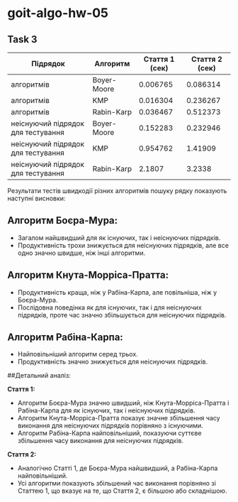 # goit-algo-hw-05

## Task 3

| Підрядок                           | Алгоритм    | Стаття 1 (сек) | Стаття 2 (сек) |
| ---------------------------------- | ----------- | -------------- | -------------- |
| алгоритмів                         | Boyer-Moore | 0.006765       | 0.086314       |
| алгоритмів                         | KMP         | 0.016304       | 0.236267       |
| алгоритмів                         | Rabin-Karp  | 0.036467       | 0.512373       |
| неіснуючий підрядок для тестування | Boyer-Moore | 0.152283       | 0.232946       |
| неіснуючий підрядок для тестування | KMP         | 0.954762       | 1.41909        |
| неіснуючий підрядок для тестування | Rabin-Karp  | 2.1807         | 3.2338         |

Результати тестів швидкодії різних алгоритмів пошуку рядку показують наступні
висновки:

## Алгоритм Боєра-Мура:

- Загалом найшвидший для як існуючих, так і неіснуючих підрядків.
- Продуктивність трохи знижується для неіснуючих підрядків, але все одно значно
  швидше, ніж інші алгоритми.

## Алгоритм Кнута-Морріса-Пратта:

- Продуктивність краща, ніж у Рабіна-Карпа, але повільніша, ніж у Боєра-Мура.
- Послідовна поведінка як для існуючих, так і для неіснуючих підрядків, проте
  час значно збільшується для неіснуючих підрядків.

## Алгоритм Рабіна-Карпа:

- Найповільніший алгоритм серед трьох.
- Продуктивність значно знижується для неіснуючих підрядків.

##Детальний аналіз:

**Cтаття 1:**

- Алгоритм Боєра-Мура значно швидший, ніж Кнута-Морріса-Пратта і Рабіна-Карпа
  для як існуючих, так і неіснуючих підрядків.
- Алгоритм Кнута-Морріса-Пратта показує значне збільшення часу виконання для
  неіснуючих підрядків порівняно з існуючими.
- Алгоритм Рабіна-Карпа найповільніший, показуючи суттєве збільшення часу
  виконання для неіснуючих підрядків.

**Стаття 2:**

- Аналогічно Статті 1, де Боєра-Мура найшвидший, а Рабіна-Карпа найповільніший.
- Усі алгоритми показують збільшений час виконання порівняно зі Статтею 1, що
  вказує на те, що Стаття 2, є більшою або складнішою.

